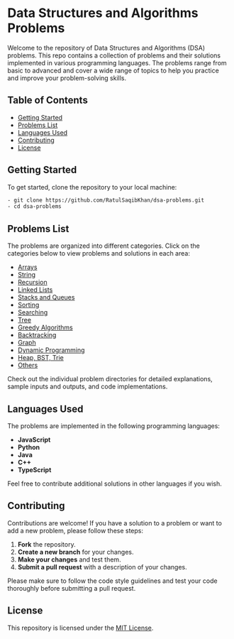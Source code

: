 # Data Structures and Algorithms Problems

Welcome to the repository of Data Structures and Algorithms (DSA) problems. This repo contains a collection of problems and their solutions implemented in various programming languages. The problems range from basic to advanced and cover a wide range of topics to help you practice and improve your problem-solving skills.

## Table of Contents

- [Getting Started](#getting-started)
- [Problems List](#problems-list)
- [Languages Used](#languages-used)
- [Contributing](#contributing)
- [License](#license)

## Getting Started

To get started, clone the repository to your local machine:

```bash
- git clone https://github.com/RatulSaqibKhan/dsa-problems.git
- cd dsa-problems
```

## Problems List

The problems are organized into different categories. Click on the categories below to view problems and solutions in each area:

- [Arrays](array/README.md)
- [String](string/README.md)
- [Recursion](recursion/README.md)
- [Linked Lists](linked_list/README.md)
- [Stacks and Queues](stack_queue/README.md)
- [Sorting](sorting/README.md)
- [Searching](searching/README.md)
- [Tree](tree/README.md)
- [Greedy Algorithms](greedy_algorithm/README.md)
- [Backtracking](backtracking/README.md)
- [Graph](graph/README.md)
- [Dynamic Programming](dynamic_programming/README.md)
- [Heap, BST, Trie](heap_bst_trie/README.md)
- [Others](others/README.md)

Check out the individual problem directories for detailed explanations, sample inputs and outputs, and code implementations.

## Languages Used

The problems are implemented in the following programming languages:

- **JavaScript**
- **Python**
- **Java**
- **C++**
- **TypeScript**

Feel free to contribute additional solutions in other languages if you wish.

## Contributing

Contributions are welcome! If you have a solution to a problem or want to add a new problem, please follow these steps:

1. **Fork** the repository.
2. **Create a new branch** for your changes.
3. **Make your changes** and test them.
4. **Submit a pull request** with a description of your changes.

Please make sure to follow the code style guidelines and test your code thoroughly before submitting a pull request.

## License

This repository is licensed under the [MIT License](LICENSE).

